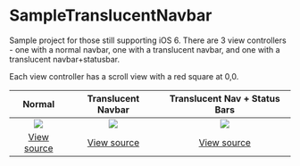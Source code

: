 SampleTranslucentNavbar
=======================

Sample project for those still supporting iOS 6. There are 3 view controllers - one with a normal navbar, one with a translucent navbar, and one with a translucent navbar+statusbar.

Each view controller has a scroll view with a red square at 0,0.

|Normal|Translucent Navbar|Translucent Nav + Status Bars|
|:----:|:----------------:|:---------------------------:|
|![](https://raw.github.com/pchensoftware/SampleTranslucentNavbar/master/Docs/normal%20navbar.png)|![](https://raw.github.com/pchensoftware/SampleTranslucentNavbar/master/Docs/translucent%20navbar.png)|![](https://raw.github.com/pchensoftware/SampleTranslucentNavbar/master/Docs/translucent%20navbar%20+%20statusbar.png)|
|[View source](https://github.com/pchensoftware/SampleTranslucentNavbar/blob/master/SampleTranslucentNavbar/NormalNavbarController.m)|[View source](https://github.com/pchensoftware/SampleTranslucentNavbar/blob/master/SampleTranslucentNavbar/TranslucentNavbarController.m)|[View source](https://github.com/pchensoftware/SampleTranslucentNavbar/blob/master/SampleTranslucentNavbar/TranslucentNavbarStatusBarController.m)|
